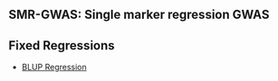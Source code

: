 ## SMR-GWAS: Single marker regression GWAS
**Fixed Regressions**
----------------------------------------------------------------
  - [BLUP Regression](https://rawgit.com/Mehdimomen/GenPred_1/blob/master/HTML/GWAS_Singlemarker.html)
  
  

